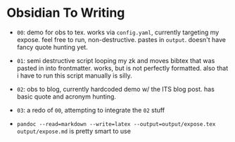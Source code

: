 # Obsidian To Writing

- `00`: demo for obs to tex. works via `config.yaml`, currently targeting my expose. feel free to run, non-destructive. pastes in `output`. doesn't have fancy quote hunting yet.
- `01`: semi destructive script looping my zk and moves bibtex that was pasted in into frontmatter. works, but is not perfectly formatted. also that i have to run this script manually is silly.
- `02`: obs to blog, currently hardcoded demo w/ the ITS blog post. has basic quote and acronym hunting.
- `03`: a redo of `00`, attempting to integrate the `02` stuff


- `pandoc --read=markdown --write=latex --output=output/expose.tex  output/expose.md` is pretty smart to use